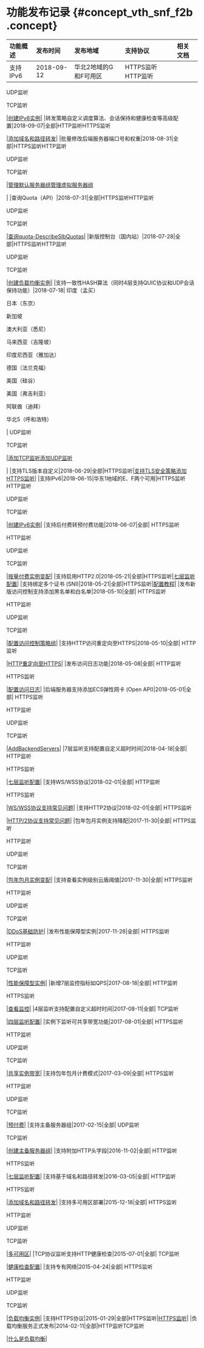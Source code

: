# 功能发布记录 {#concept_vth_snf_f2b .concept}

|功能概述|发布时间|发布地域|支持协议|相关文档|
|:---|:---|:---|:---|:---|
|支持IPv6|2018-09-12|华北2地域的G和F可用区|HTTPS监听HTTP监听

UDP监听

TCP监听

|[创建IPv6实例](../../../../cn.zh-CN/用户指南（新版控制台）/负载均衡实例/创建IPv6实例.md#)|
|转发策略自定义调度算法、会话保持和健康检查等高级配置|2018-09-07|全部|HTTP监听HTTPS监听

|[添加域名和路径转发](../../../../cn.zh-CN/用户指南（新版控制台）/监听/添加域名和路径转发.md#)|
|批量修改后端服务器端口号和权重|2018-08-31|全部|HTTPS监听HTTP监听

UDP监听

TCP监听

|[管理默认服务器组](../../../../cn.zh-CN/用户指南（新版控制台）/后端服务器/管理默认服务器组.md#)[管理虚拟服务器组](../../../../cn.zh-CN/用户指南（新版控制台）/后端服务器/管理虚拟服务器组.md#)

|
|查询Quota（API）|2018-07-31|全部|HTTPS监听HTTP监听

UDP监听

TCP监听

|[查询quota-DescribeSlbQuotas](../../../../cn.zh-CN/API参考/查询quota-DescribeSlbQuotas.md#)|
|新版控制台（国内站）|2018-07-28|全部|HTTPS监听HTTP监听

UDP监听

TCP监听

|[创建负载均衡实例](../../../../cn.zh-CN/用户指南（新版控制台）/负载均衡实例/创建负载均衡实例.md#)|
|支持一致性HASH算法（同时4层支持QUIC协议和UDP会话保持功能）|2018-07-18| 印度（孟买）

 日本（东京）

 新加坡

 澳大利亚（悉尼）

 马来西亚（吉隆坡）

 印度尼西亚（雅加达）

 德国（法兰克福）

 美国（硅谷）

 美国（弗吉利亚）

 阿联酋（迪拜）

 华北5（呼和浩特）

 | UDP监听

 TCP监听

 |[添加TCP监听](../../../../cn.zh-CN/用户指南（新版控制台）/监听/添加TCP监听.md#)[添加UDP监听](../../../../cn.zh-CN/用户指南（新版控制台）/监听/添加UDP监听.md#)

|
|支持TLS版本自定义|2018-06-29|全部|HTTPS监听|[支持TLS安全策略](../../../../cn.zh-CN/用户指南（新版控制台）/监听/支持TLS安全策略.md#)[添加HTTPS监听](../../../../cn.zh-CN/用户指南（新版控制台）/监听/添加HTTPS监听.md#)|
|支持IPv6|2018-06-15|华东1地域的E、F两个可用|HTTPS监听HTTP监听

UDP监听

TCP监听

|[创建IPv6实例](../../../../cn.zh-CN/用户指南（旧版，即将下线）/负载均衡实例/创建IPv6实例.md#)|
|支持后付费转预付费功能|2018-06-07|全部| HTTPS监听

 HTTP监听

 UDP监听

 TCP监听

 |[按量付费实例变配](../../../../cn.zh-CN/用户指南（旧版，即将下线）/负载均衡实例/按量付费实例变配.md#)|
|支持启用HTTP2.0|2018-05-21|全部|HTTPS监听|[七层监听配置](../../../../cn.zh-CN/用户指南（旧版，即将下线）/监听/七层监听/配置七层监听.md#table_iyk_ss5_vdb)|
|支持绑定多个证书 \(SNI\)|2018-05-21|全部|HTTPS监听|[配置教程](../../../../cn.zh-CN/用户指南（旧版，即将下线）/监听/七层监听/扩展域名/配置教程.md#)|
|发布新版访问控制支持添加黑名单和白名单|2018-05-10|全部| HTTPS监听

 HTTP监听

 UDP监听

 TCP监听

 |[配置访问控制策略组](../../../../cn.zh-CN/用户指南（旧版，即将下线）/访问控制/配置访问控制策略组.md#)|
|支持HTTP访问重定向至HTTPS|2018-05-10|全部| HTTP监听

 |[HTTP重定向至HTTPS](../../../../cn.zh-CN/用户指南（旧版，即将下线）/监听/七层监听/HTTP重定向至HTTPS.md#)|
|发布访问日志功能|2018-05-08|全部| HTTP监听

 HTTPS监听

 |[配置访问日志](../../../../cn.zh-CN/用户指南（旧版，即将下线）/日志管理/配置访问日志.md#)|
|后端服务器支持添加ECS弹性网卡 \(Open API\)|2018-05-01|全部| HTTPS监听

 HTTP监听

 UDP监听

 TCP监听

 |[AddBackendServers](../../../../cn.zh-CN/API参考/后端服务器/AddBackendServers.md#)|
|7层监听支持配置自定义超时时间|2018-04-18|全部| HTTP监听

 HTTPS监听

 |[七层监听配置](../../../../cn.zh-CN/用户指南（旧版，即将下线）/监听/七层监听/配置七层监听.md#table_iyk_ss5_vdb)|
|支持WS/WSS协议|2018-02-01|全部| HTTP监听

 HTTPS监听

 |[WS/WSS协议支持常见问题](../../../../cn.zh-CN/常见问题/WS/WSS协议支持常见问题.md#)|
|支持HTTP2协议|2018-02-01|全部| HTTPS监听

 |[HTTP/2协议支持常见问题](../../../../cn.zh-CN/常见问题/HTTP/2协议支持常见问题.md#)|
|包年包月实例支持降配|2017-11-30|全部| HTTPS监听

 HTTP监听

 UDP监听

 TCP监听

 |[包年包月实例变配](../../../../cn.zh-CN/用户指南（旧版，即将下线）/负载均衡实例/包年包月实例变配.md#)|
|支持查看实例级别云盾阈值|2017-11-30|全部| HTTPS监听

 HTTP监听

 UDP监听

 TCP监听

 |[DDoS基础防护](../../../../cn.zh-CN/用户指南（旧版，即将下线）/DDoS基础防护.md#)|
|发布性能保障型实例|2017-11-28|全部| HTTPS监听

 HTTP监听

 UDP监听

 TCP监听

 |[性能保障型实例](../../../../cn.zh-CN/用户指南（旧版，即将下线）/负载均衡实例/性能保障型实例.md#)|
|新增7层监控指标如QPS|2017-08-18|全部| HTTP监听

 HTTPS监听

 |[查看监控](../../../../cn.zh-CN/用户指南（旧版，即将下线）/监控/查看监控.md#)|
|4层监听支持配置自定义超时时间|2017-08-11|全部| TCP监听

 |[四层监听配置](../../../../cn.zh-CN/用户指南（旧版，即将下线）/监听/四层监听/配置四层监听.md#section_ats_xq5_vdb)|
|实例下监听可共享带宽功能|2017-08-01|全部| HTTPS监听

 HTTP监听

 UDP监听

 TCP监听

 |[共享实例带宽](../../../../cn.zh-CN/用户指南（旧版，即将下线）/监听/共享实例带宽.md#)|
|支持包年包月计费模式|2017-03-09|全部| HTTPS监听

 HTTP监听

 UDP监听

 TCP监听

 |[预付费](../../../../cn.zh-CN/产品定价/预付费.md#)|
|支持主备服务器组|2017-02-15|全部| UDP监听

 TCP监听

 |[创建主备服务器组](../../../../cn.zh-CN/用户指南（旧版，即将下线）/后端服务器/创建主备服务器组.md#)|
|支持附加HTTP头字段|2016-11-02|全部| HTTP监听

 HTTPS监听

 |[七层监听配置](../../../../cn.zh-CN/用户指南（旧版，即将下线）/监听/七层监听/配置七层监听.md#table_iyk_ss5_vdb)|
|支持基于域名和路径转发|2016-03-05|全部| HTTP监听

 HTTPS监听

 |[添加域名和路径转发](../../../../cn.zh-CN/用户指南（旧版，即将下线）/监听/七层监听/添加域名和路径转发.md#)|
|支持多可用区部署|2015-12-18|全部| HTTPS监听

 HTTP监听

 UDP监听

 TCP监听

 |[多可用区](../../../../cn.zh-CN/用户指南（旧版，即将下线）/多可用区.md#)|
|TCP协议监听支持HTTP健康检查|2015-07-01|全部| TCP监听

 |[健康检查配置](../../../../cn.zh-CN/用户指南（旧版，即将下线）/监听/健康检查/健康检查配置.md#)|
|支持专有网络|2015-04-24|全部| HTTPS监听

 HTTP监听

 UDP监听

 TCP监听

 |[负载均衡实例](../../../../cn.zh-CN/用户指南（旧版，即将下线）/负载均衡实例.md#)|
|支持HTTPS协议|2015-01-29|全部|HTTPS监听|[HTTPS监听](../../../../cn.zh-CN/用户指南（旧版，即将下线）/监听/七层监听/HTTPS监听.md#)|
|负载均衡服务正式发布|2014-02-11|全部|HTTP监听TCP监听

|[什么是负载均衡](../../../../cn.zh-CN/产品简介/什么是负载均衡.md#)|

